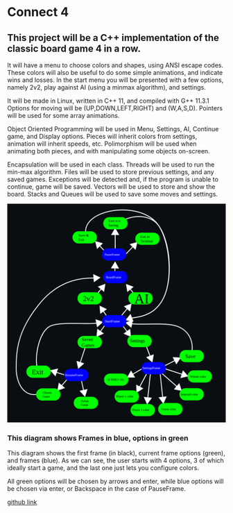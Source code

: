# Connect 4
## This project will be a C++ implementation of the classic board game 4 in a row.
It will have a menu to choose colors and shapes, using ANSI escape codes. These colors will also be useful to do some simple animations, and indicate wins and losses.
In the start menu you will be presented with a few options, namely 2v2, play against AI (using a minmax algorithm), and settings.

It will be made in Linux, written in C++ 11, and compiled with G++ 11.3.1
Options for moving will be (UP,DOWN,LEFT,RIGHT) and (W,A,S,D).
Pointers will be used for some array animations.

Object Oriented Programming will be used in Menu, Settings, AI, Continue game, and Display options.
Pieces will inherit colors from settings, animation will inherit speeds, etc.
Polimorphism will be used when animating both pieces, and with manipulating some objects on-screen. 

Encapsulation will be used in each class.
Threads will be used to run the min-max algorithm.
Files will be used to store previous settings, and any saved games.
Exceptions will be detected and, if the program is unable to continue, game will be saved. Vectors will be used to store and show the board.
Stacks and Queues will be used to save some moves and settings.


<img src="./MindMap.svg">


### This diagram shows Frames in blue, options in green
This diagram shows the first frame (in black), current frame options (green), and frames (blue). As we can see, the user starts with 4 options, 3 of which ideally start a game, and the last one just lets you configure colors.

All green options will be chosen by arrows and enter, while blue options will be chosen via enter, or Backspace in the case of PauseFrame.

[github link](https://github.com/ZuperZeus/Connect-4/)
